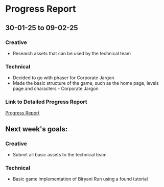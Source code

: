 # Progress Report

## 30-01-25 to 09-02-25
### Creative
- Research assets that can be used by the technical team
### Technical
- Decided to go with phaser for Corporate Jargon
- Made the basic structure of the game, such as the home page, levels page and characters - Corporate Jargon
### Link to Detailed Progress Report
[Progress Report](https://docs.google.com/spreadsheets/d/153lDdcGS_9UM8YSDqZ9JdvrU1kF2zKevYS-BXc3zG1Y/edit?usp=sharing)

## Next week's goals:
### Creative
- Submit all basic assets to the technical team
### Technical
- Basic game implementation of Biryani Run using a found tutorial


